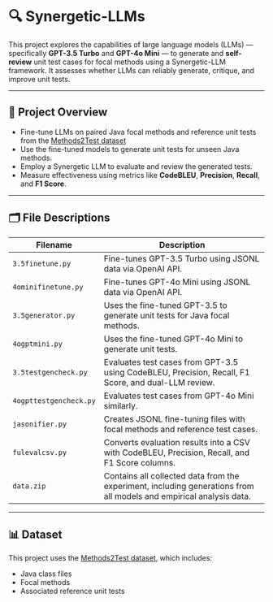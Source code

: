 # 🔍 Synergetic-LLMs

This project explores the capabilities of large language models (LLMs) — specifically **GPT-3.5 Turbo** and **GPT-4o Mini** — to generate and **self-review** unit test cases for focal methods using a Synergetic-LLM framework. It assesses whether LLMs can reliably generate, critique, and improve unit tests.

---

## 🧠 Project Overview

- Fine-tune LLMs on paired Java focal methods and reference unit tests from the [Methods2Test dataset](https://github.com/microsoft/methods2test)
- Use the fine-tuned models to generate unit tests for unseen Java methods.
- Employ a Synergetic LLM to evaluate and review the generated tests.
- Measure effectiveness using metrics like **CodeBLEU**, **Precision**, **Recall**, and **F1 Score**.

---

## 🗂️ File Descriptions

| Filename               | Description |
|------------------------|-------------|
| `3.5finetune.py`        | Fine-tunes GPT-3.5 Turbo using JSONL data via OpenAI API. |
| `4ominifinetune.py`     | Fine-tunes GPT-4o Mini using JSONL data via OpenAI API. |
| `3.5generator.py`       | Uses the fine-tuned GPT-3.5 to generate unit tests for Java focal methods. |
| `4ogptmini.py`          | Uses the fine-tuned GPT-4o Mini to generate unit tests. |
| `3.5testgencheck.py`    | Evaluates test cases from GPT-3.5 using CodeBLEU, Precision, Recall, F1 Score, and dual-LLM review. |
| `4ogpttestgencheck.py`  | Evaluates test cases from GPT-4o Mini similarly. |
| `jasonifier.py`         | Creates JSONL fine-tuning files with focal methods and reference test cases. |
| `fulevalcsv.py`         | Converts evaluation results into a CSV with CodeBLEU, Precision, Recall, and F1 Score columns. |
| `data.zip`              | Contains all collected data from the experiment, including generations from all models and empirical analysis data. |

---

## 📊 Dataset

This project uses the [Methods2Test dataset](https://github.com/Software-Systems-Lab/Methods2Test), which includes:
- Java class files
- Focal methods
- Associated reference unit tests
